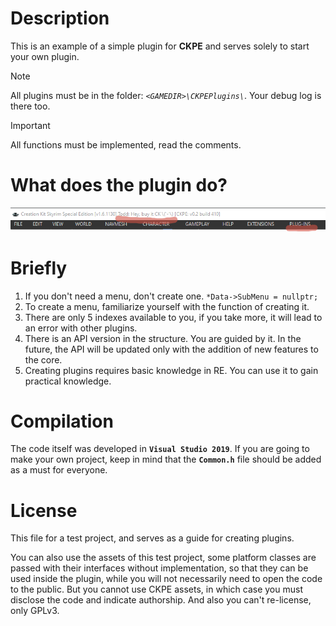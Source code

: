 # Description
This is an example of a simple plugin for **CKPE** and serves solely to start your own plugin.  

> [!NOTE]
> All plugins must be in the folder: *`<GAMEDIR>\CKPEPlugins\`*.
> Your debug log is there too.

> [!IMPORTANT]
> All functions must be implemented, read the comments.

# What does the plugin do?
![What does the plugin do?](https://github.com/Perchik71/Creation-Kit-Platform-Extended/blob/master/MyFirstPlugin/What.png)

# Briefly
1. If you don't need a menu, don't create one. `*Data->SubMenu = nullptr;`
2. To create a menu, familiarize yourself with the function of creating it.
3. There are only 5 indexes available to you, if you take more, it will lead to an error with other plugins.
4. There is an API version in the structure. You are guided by it. In the future, the API will be updated only with the addition of new features to the core.
5. Creating plugins requires basic knowledge in RE. You can use it to gain practical knowledge.

# Compilation
The code itself was developed in **`Visual Studio 2019`**.
If you are going to make your own project, keep in mind that the **`Common.h`** file should be added as a must for everyone.

# License
This file for a test project, and serves as a guide for creating plugins.

You can also use the assets of this test project, some platform classes are passed with their interfaces 
without implementation, so that they can be used inside the plugin, while you will not necessarily need 
to open the code to the public. But you cannot use CKPE assets, in which case you must disclose 
the code and indicate authorship. And also you can't re-license, only GPLv3.
